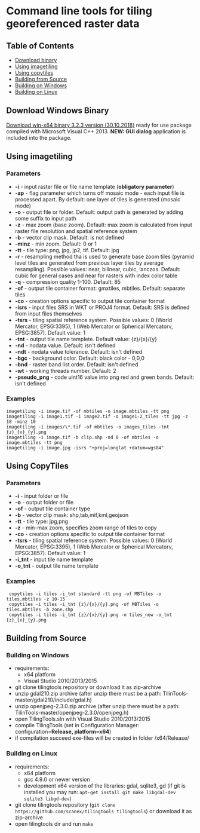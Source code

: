 # Command line tools for tiling georeferenced raster data

## Table of Contents
  * [Download binary](#download-binary)
  * [Using imagetiling](#using-imagetiling)
  * [Using copytiles](#using-copytiles)
  * [Building from Source](#building-from-source)
   * [Building on Windows](#building-on-windows)
   * [Building on Linux](#building-on-linux)
    
  
## Download Windows Binary
[Download win-x64 binary 3.2.3 version (30.10.2018)](http://kosmosnimki.ru/downloads/tilingtools-3.2.3-win-x64.zip) ready for use package compiled with Microsoft Visual C++ 2013. **NEW: GUI dialog** application is included into the package.

## Using imagetiling

### Parameters
* **-i** - input raster file or file name template (**obligatory parameter**)
* **-ap** - flag parameter which turns off mosaic mode - each input file is processed apart. By default: one layer of tiles is generated (mosaic mode)
* **-o** - output file or folder. Default: output path is generated by adding some suffix to input path
* **-z** - max zoom (base zoom). Default: max zoom is calculated from input raster file resolution and spatial reference system
* **-b** - vector clip mask. Default: is not defined
* **-minz** - min zoom. Default: 0 or 1
* **-tt** - tile type: png, jpg, jp2, tif. Default: jpg
* **-r** - resampling method tha is used to generate base zoom tiles (pyramid level tiles are generated from previous layer tiles by average resampling). Possible values: near, bilinear, cubic, lanczos. Default: cubic for general cases and near for rasters with index color table
* **-q** - compression quality 1-100. Default: 85
* **-of** - output tile container format: gmxtiles, mbtiles. Default: separate tiles 
* **-co** - creation options specific to output tile container format
* **-isrs** - input files SRS in WKT or PROJ4 format. Default: SRS is defined from input files themselves 
* **-tsrs** - tiling spatial reference system. Possible values: 0 (World Mercator, EPSG:3395), 1 (Web Mercator or Spherical Mercatorv, EPSG:3857). Default value: 1 
* **-tnt** - output tile name templete. Default value: {z}/{x}/{y}
* **-nd** - nodata value. Default: isn't defined
* **-ndt** - nodata value tolerance. Default: isn't defined
* **-bgc** - background color. Default: black color - 0,0,0
* **-bnd** - raster band list order. Default: isn't defined
* **-wt** - working threads number. Default: 2
* **-pseudo_png** - code uint16 value into png red and green bands. Default: isn't defined

### Examples
```
imagetiling -i image.tif -of mbtiles -o image.mbtiles -tt png
imagetiling -i image1.tif -i image2.tif -o image1-2_tiles -tt jpg -z 18 -minz 10
imagetiling -i images/\*.tif -of mbtiles -o images_tiles -tnt {z}_{x}_{y}.png
imagetiling -i image.tif -b clip.shp -nd 0 -of mbtiles -o image.mbtiles -tt png
imagetiling -i image.jpg -isrs "+proj=longlat +datum=wgs84"
```

## Using CopyTiles
### Parameters
* **-i** - input folder or file
* **-o** - output folder or file 
* **-of** - output tile container type
* **-b** - vector clip mask: shp,tab,mif,kml,geojson
* **-tt** - tile type: jpg,png
* **-z** - min-max zoom, specifies zoom range of tiles to copy 
* **-co** - creation options specific to output tile container format
* **-tsrs** - tiling spatial reference system. Possible values: 0 (World Mercator, EPSG:3395), 1 (Web Mercator or Spherical Mercatorv, EPSG:3857). Default value: 1 
* **-i_tnt** - input tile name template
* **-o_tnt** - output tile name template

### Examples
```
 copytiles -i tiles -i_tnt standard -tt png -of MBTiles -o tiles.mbtiles -z 10-15
 copytiles -i tiles -i_tnt {z}/{x}/{y}.png -of MBTiles -o tiles.mbtiles -b zone.shp
 copytiles -i tiles -i_tnt {z}/{x}/{y}.png -o tiles_new -o_tnt {z}_{x}_{y}.png 
```

## Building from Source
### Building on Windows
* requirements:
  * x64 platform
  * Visual Studio 2010/2013/2015
* git clone tilingtools repository or download it as zip-archive 
* unzip gdal210.zip archive (after unzip there must be a path: TilinTools-master/gdal210/include/gdal.h)
* unzip openjpeg-2.3.0.zip archive (after unzip there must be a path: TilinTools-master/openjpeg-2.3.0/openjpeg.h)
* open TilingTools.sln with Visual Studio 2010/2013/2015
* compile TilingTools (set in Configuration Manager: configuration=**Release, platform=x64**)
* if compilation succeed exe-files will be created in folder /x64/Release/  

### Building on Linux
* requirements:
  * x64 platform
  * gcc 4.9.0 or newer version
  * development x64 version of the libraries: gdal, sqlite3, gd (if git is installed you may run: ```apt-get install git make libgdal-dev sqlite3 libgd-dev```)
* git clone tilingtools repository (```git clone https://github.com/scanex/tilingtools tilingtools```) or download it as zip-archive  
* open tilingtools dir and run ```make```
